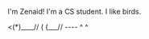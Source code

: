 I'm Zenaid! I'm a CS student.
I like birds.
<div>
<(*)____//
 ( (___//
   ----
   ^ ^
</div>
<!---
zejzhu/zejzhu is a ✨ special ✨ repository because its `README.md` (this file) appears on your GitHub profile.
You can click the Preview link to take a look at your changes.
--->

